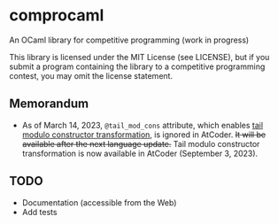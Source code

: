 # comprocaml

An OCaml library for competitive programming (work in progress)

This library is licensed under the MIT License (see LICENSE), but if you submit a program containing the library to a competitive programming contest, you may omit the license statement.

## Memorandum

- As of March 14, 2023, `@tail_mod_cons` attribute, which enables [tail modulo constructor transformation](https://v2.ocaml.org/manual/tail_mod_cons.html), is ignored in AtCoder. ~~It will be available after the next language update.~~ Tail modulo constructor transformation is now available in AtCoder (September 3, 2023).

## TODO

- Documentation (accessible from the Web)
- Add tests
